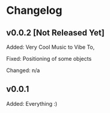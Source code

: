 # Changelog


## v0.0.2 **[Not Released Yet]**
Added: Very Cool Music to Vibe To,

Fixed: Positioning of some objects

Changed: n/a

## v0.0.1
Added: Everything :)
